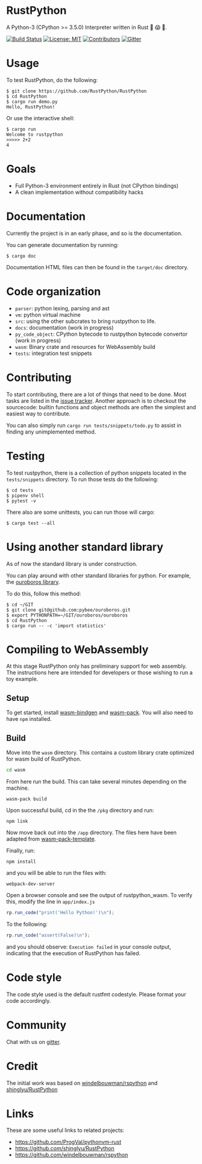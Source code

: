 # RustPython
A Python-3  (CPython >= 3.5.0) Interpreter written in Rust :snake: :scream: :metal:.

[![Build Status](https://travis-ci.org/RustPython/RustPython.svg?branch=master)](https://travis-ci.org/RustPython/RustPython)
[![License: MIT](https://img.shields.io/badge/License-MIT-green.svg)](https://opensource.org/licenses/MIT)
[![Contributors](https://img.shields.io/github/contributors/RustPython/RustPython.svg)](https://github.com/RustPython/RustPython/graphs/contributors)
[![Gitter](https://badges.gitter.im/RustPython/Lobby.svg)](https://gitter.im/rustpython/Lobby)

# Usage

To test RustPython, do the following:

    $ git clone https://github.com/RustPython/RustPython
    $ cd RustPython
    $ cargo run demo.py
    Hello, RustPython!

Or use the interactive shell:

    $ cargo run
    Welcome to rustpython
    >>>>> 2+2
    4


# Goals

- Full Python-3 environment entirely in Rust (not CPython bindings)
- A clean implementation without compatibility hacks

# Documentation

Currently the project is in an early phase, and so is the documentation.

You can generate documentation by running:

```shell
$ cargo doc
```

Documentation HTML files can then be found in the `target/doc` directory.

# Code organization

- `parser`: python lexing, parsing and ast
- `vm`: python virtual machine
- `src`: using the other subcrates to bring rustpython to life.
- `docs`: documentation (work in progress)
- `py_code_object`: CPython bytecode to rustpython bytecode convertor (work in progress)
- `wasm`: Binary crate and resources for WebAssembly build 
- `tests`: integration test snippets

# Contributing

To start contributing, there are a lot of things that need to be done.
Most tasks are listed in the [issue tracker](https://github.com/RustPython/RustPython/issues).
Another approach is to checkout the sourcecode: builtin functions and object methods are often the simplest
and easiest way to contribute. 

You can also simply run
`cargo run tests/snippets/todo.py` to assist in finding any
unimplemented method.

# Testing

To test rustpython, there is a collection of python snippets located in the
`tests/snippets` directory. To run those tests do the following:

```shell
$ cd tests
$ pipenv shell
$ pytest -v
```

There also are some unittests, you can run those will cargo:

```shell
$ cargo test --all
```

# Using another standard library

As of now the standard library is under construction.

You can play around
with other standard libraries for python. For example,
the [ouroboros library](https://github.com/pybee/ouroboros).

To do this, follow this method:

```shell
$ cd ~/GIT
$ git clone git@github.com:pybee/ouroboros.git
$ export PYTHONPATH=~/GIT/ouroboros/ouroboros
$ cd RustPython
$ cargo run -- -c 'import statistics'
```

# Compiling to WebAssembly

At this stage RustPython only has preliminary support for web assembly. The instructions here are intended for developers or those wishing to run a toy example.

## Setup

To get started, install [wasm-bindgen](https://rustwasm.github.io/wasm-bindgen/whirlwind-tour/basic-usage.html)
and [wasm-pack](https://rustwasm.github.io/wasm-pack/installer/). You will also need to have `npm` installed.

<!-- Using `rustup` add the compile target `wasm32-unknown-emscripten`. To do so you will need to have [rustup](https://rustup.rs/) installed.

```bash
rustup target add wasm32-unknown-emscripten
```

Next, install `emsdk`:

```bash
curl https://s3.amazonaws.com/mozilla-games/emscripten/releases/emsdk-portable.tar.gz | tar -zxv
cd emsdk-portable/
./emsdk update
./emsdk install sdk-incoming-64bit
./emsdk activate sdk-incoming-64bit
``` -->



## Build

Move into the `wasm` directory. This contains a custom library crate optimized for wasm build of RustPython.   

```bash
cd wasm
```

From here run the build. This can take several minutes depending on the machine.

```
wasm-pack build
```

Upon successful build, cd in the the `/pkg` directory and run:

```
npm link
```

Now move back out into the `/app` directory. The files here have been adapted from [wasm-pack-template](https://github.com/rustwasm/wasm-pack-template).

Finally, run:

```
npm install
```

and you will be able to run the files with:

```
webpack-dev-server
```

Open a browser console and see the output of rustpython_wasm. To verify this, modify the line in `app/index.js`

```js
rp.run_code("print('Hello Python!')\n");
```

To the following:

```js
rp.run_code("assert(False)\n");
```

and you should observe: `Execution failed` in your console output, indicating that the execution of RustPython has failed.

# Code style

The code style used is the default rustfmt codestyle. Please format your code accordingly.

# Community

Chat with us on [gitter][gitter].

# Credit

The initial work was based on [windelbouwman/rspython](https://github.com/windelbouwman/rspython) and [shinglyu/RustPython](https://github.com/shinglyu/RustPython)

[gitter]: https://gitter.im/rustpython/Lobby

# Links

These are some useful links to related projects:

- https://github.com/ProgVal/pythonvm-rust
- https://github.com/shinglyu/RustPython
- https://github.com/windelbouwman/rspython


